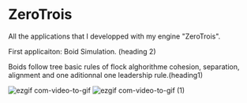 # ZeroTrois

All the applications that I developped with my engine "ZeroTrois".

First applicaiton: Boid Simulation. (heading 2)

Boids follow tree basic rules of flock alghorithme cohesion, separation, alignment and one aditionnal one leadership rule.(heading1)

![ezgif com-video-to-gif](https://user-images.githubusercontent.com/46331545/233799711-1317bcd2-5098-44f2-b4af-352f1804f15d.gif) 
![ezgif com-video-to-gif (1)](https://user-images.githubusercontent.com/46331545/233799835-c826ebce-f969-4d1a-8395-35e1bcc0dd28.gif)


